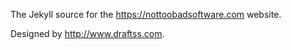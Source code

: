 The Jekyll source for the https://nottoobadsoftware.com website.

Designed by http://www.draftss.com.
